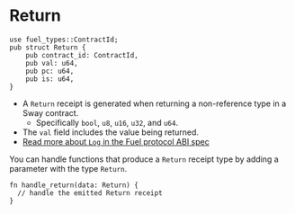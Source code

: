 # Return

```rust, ignore
use fuel_types::ContractId;
pub struct Return {
    pub contract_id: ContractId,
    pub val: u64,
    pub pc: u64,
    pub is: u64,
}
```

- A `Return` receipt is generated when returning a non-reference type in a Sway contract.
  - Specifically `bool`, `u8`, `u16`, `u32`, and `u64`.
- The `val` field includes the value being returned.
- [Read more about `Log` in the Fuel protocol ABI spec](https://specs.fuel.network/master/abi/receipts.html#return-receipt)

You can handle functions that produce a `Return` receipt type by adding a parameter with the type `Return`.

```rust, ignore
fn handle_return(data: Return) {
  // handle the emitted Return receipt
}
```
